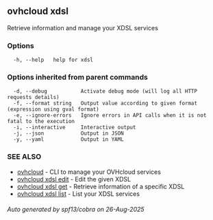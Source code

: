 ## ovhcloud xdsl

Retrieve information and manage your XDSL services

### Options

```
  -h, --help   help for xdsl
```

### Options inherited from parent commands

```
  -d, --debug           Activate debug mode (will log all HTTP requests details)
  -f, --format string   Output value according to given format (expression using gval format)
  -e, --ignore-errors   Ignore errors in API calls when it is not fatal to the execution
  -i, --interactive     Interactive output
  -j, --json            Output in JSON
  -y, --yaml            Output in YAML
```

### SEE ALSO

* [ovhcloud](ovhcloud.md)	 - CLI to manage your OVHcloud services
* [ovhcloud xdsl edit](ovhcloud_xdsl_edit.md)	 - Edit the given XDSL
* [ovhcloud xdsl get](ovhcloud_xdsl_get.md)	 - Retrieve information of a specific XDSL
* [ovhcloud xdsl list](ovhcloud_xdsl_list.md)	 - List your XDSL services

###### Auto generated by spf13/cobra on 26-Aug-2025
